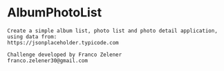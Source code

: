 # AlbumPhotoList
    Create a simple album list, photo list and photo detail application, using data from:
    https://jsonplaceholder.typicode.com

    Challenge developed by Franco Zelener 
    franco.zelener30@gmail.com
